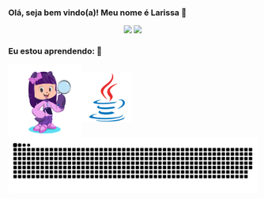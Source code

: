 ### Olá, seja bem vindo(a)! Meu nome é Larissa 👋
<div align="center">
  <img height="150em" src="https://github-readme-stats.vercel.app/api?username=holandalarissa&show_icons=true&theme=midnight-purple&include_all_commits=true&count_public=true"/>
  <img height="150em" src="https://github-readme-stats.vercel.app/api/top-langs/?username=holandalarissa&layout=compact&langs_count=7&theme=midnight-purple"/>
</div>

### Eu estou aprendendo: 📓
 <img align="left" alt="octocat" height="150" width="150" src="https://github.com/larissie/larissie/blob/3def620b4db7351956d8f747b7ea1dbf834aab43/octocat-1664052916701.png">

<div style="display: inline_block"><br>
  <img align="center" alt="Java" height="100" width="100" src="https://raw.githubusercontent.com/devicons/devicon/master/icons/java/java-original.svg">
  

![Snake animation](https://github.com/holandalarissa/holandalarissa/blob/output/github-contribution-grid-snake.svg)

